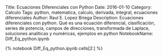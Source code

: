 Title: Ecuaciones Diferenciales con Python
Date: 2016-01-10
Category: Calculo
Tags: python, matematica, calculo, derivada, integral, ecuaciones diferenciales
Author: Raul E. Lopez Briega
Description: Ecuaciones diferenciales con python. Qué es una ecuación diferencial, clasificación, series de potencia, campos de direcciones, transformada de Laplace, soluciones analíticas y numéricas, ejemplos en python
NotebookName: Diff_Eq_python.ipynb

{% notebook Diff_Eq_python.ipynb cells[2:] %}
